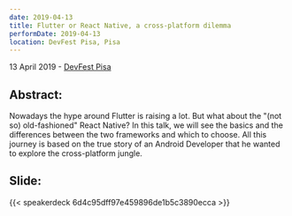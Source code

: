 ```yaml
---
date: 2019-04-13
title: Flutter or React Native, a cross-platform dilemma
performDate: 2019-04-13
location: DevFest Pisa, Pisa
---
```


13 April 2019 - [DevFest Pisa](https://devfest.gdgpisa.it/schedule?sessionId=226)

## Abstract:
Nowadays the hype around Flutter is raising a lot. But what about the "(not so) old-fashioned" React Native? In this talk, we will see the basics and the differences between the two frameworks and which to choose. All this journey is based on the true story of an Android Developer that he wanted to explore the cross-platform jungle.

## Slide:
{{< speakerdeck 6d4c95dff97e459896de1b5c3890ecca  >}}
